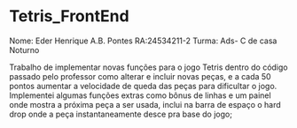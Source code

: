 # Tetris_FrontEnd

Nome: Eder Henrique A.B. Pontes        RA:24534211-2         Turma: Ads- C de casa    Noturno

Trabalho de implementar novas funções para o jogo Tetris dentro do código passado pelo professor como alterar e incluir novas peças, e a cada 50 pontos aumentar a velocidade de queda das peças para dificultar o jogo. Implementei algumas funções extras como bônus de linhas e um painel onde mostra a próxima peça a ser usada, inclui na barra de espaço o hard drop onde a peça instantaneamente desce pra base do jogo; 
